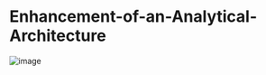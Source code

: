 # Enhancement-of-an-Analytical-Architecture

![image](https://github.com/user-attachments/assets/8f456c9b-72f8-49e9-a1ec-ceaeb4f2ab42)
